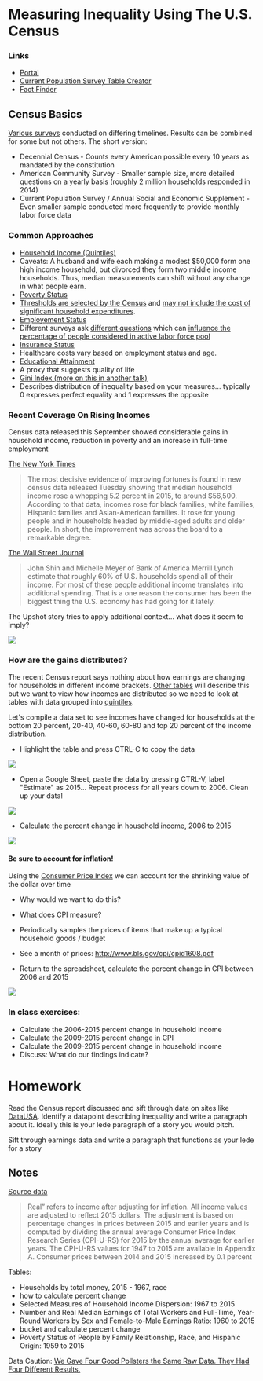 # Measuring Inequality Using The U.S. Census

### Links
* [Portal](http://www.census.gov/topics/income-poverty/income.html)
* [Current Population Survey Table Creator](http://www.census.gov/cps/data/cpstablecreator.html)
* [Fact Finder](http://factfinder.census.gov/faces/nav/jsf/pages/searchresults.xhtml?refresh=t)

## Census Basics

[Various surveys](http://www.census.gov/programs-surveys.html) conducted on differing timelines. Results can be combined for some but not others. The short version:
* Decennial Census - Counts every American possible every 10 years as mandated by the constitution
* American Community Survey - Smaller sample size, more detailed questions on a yearly basis (roughly 2 million households responded in 2014)
* Current Population Survey / Annual Social and Economic Supplement - Even smaller sample conducted more frequently to provide monthly labor force data

### Common Approaches
* [Household Income (Quintiles)](http://factfinder.census.gov/faces/tableservices/jsf/pages/productview.xhtml?src=bkmk)
 * Caveats: A husband and wife each making a modest \$50,000 form one high income household, but divorced they form two middle income households. Thus, median measurements can shift without any change in what people earn. 
* [Poverty Status](http://www.census.gov/did/www/saipe/index.html)
 * [Thresholds are selected by the Census](http://www.census.gov/data/tables/time-series/demo/income-poverty/historical-poverty-thresholds.html) and [may not include the cost of significant household expenditures](http://www.nyc.gov/html/ceo/downloads/pdf/ceo_poverty_measure_2005_2012.pdf).
* [Employement Status](http://factfinder.census.gov/faces/tableservices/jsf/pages/productview.xhtml?pid=ACS_14_5YR_S2301&prodType=table)
 * Different surveys ask [different questions](https://www.census.gov/hhes/www/laborfor/laborguidance092209.html) which can [influence the percentage of people considered in active labor force pool](http://www.bls.gov/cps/cps_htgm.htm#nilf) 
* [Insurance Status](http://factfinder.census.gov/faces/tableservices/jsf/pages/productview.xhtml?pid=ACS_14_5YR_S2701&prodType=table)
 * Healthcare costs vary based on employment status and age.
* [Educational Attainment](http://factfinder.census.gov/faces/tableservices/jsf/pages/productview.xhtml?pid=ACS_14_5YR_S1501&prodType=table)
 * A proxy that suggests quality of life
* [Gini Index (more on this in another talk)](http://factfinder.census.gov/faces/tableservices/jsf/pages/productview.xhtml?src=bkmk)
 * Describes distribution of inequality based on your measures... typically 0 expresses perfect equality and 1 expresses the opposite
 
 
### Recent Coverage On Rising Incomes

Census data released this September showed considerable gains in household income, reduction in poverty and an increase in full-time employment 

[The New York Times](http://www.nytimes.com/2016/09/14/upshot/the-economic-expansion-is-helping-the-middle-class-finally.html)
> The most decisive evidence of improving fortunes is found in new census data released Tuesday showing that median household income rose a whopping 5.2 percent in 2015, to around \$56,500. According to that data, incomes rose for black families, white families, Hispanic families and Asian-American families. It rose for young people and in households headed by middle-aged adults and older people. In short, the improvement was across the board to a remarkable degree.

[The Wall Street Journal](http://www.wsj.com/articles/rising-incomes-juice-consumer-spending-1473798203)
> John Shin and Michelle Meyer of Bank of America Merrill Lynch estimate that roughly 60% of U.S. households spend all of their income. For most of these people additional income translates into additional spending. That is a one reason the consumer has been the biggest thing the U.S. economy has had going for it lately. 

The Upshot story tries to apply additional context... what does it seem to imply?

<img src='measuring-inequality-census/nyt-interval-inequality.png'/>

### How are the gains distributed?

The recent Census report says nothing about how earnings are changing for households in different income brackets. [Other tables](http://www.census.gov/topics/income-poverty/income/data/tables.html) will describe this but we want to view how incomes are distributed so we need to look at tables with data grouped into [quintiles](http://factfinder.census.gov/faces/tableservices/jsf/pages/productview.xhtml?pid=ACS_15_1YR_B19081&prodType=table).

Let's compile a data set to see incomes have changed for households at the bottom 20 percent, 20-40, 40-60, 60-80 and top 20 percent of the income distribution.

* Highlight the table and press CTRL-C to copy the data

<img src='measuring-inequality-census/copy-table.png'/>

* Open a Google Sheet, paste the data by pressing CTRL-V, label "Estimate" as 2015... Repeat process for all years down to 2006. Clean up your data!

<img src='measuring-inequality-census/paste-table.png'/>

* Calculate the percent change in household income, 2006 to 2015

<img src='measuring-inequality-census/2006-2015-pct-change.png'/>

#### Be sure to account for inflation!

Using the [Consumer Price Index](http://www.usinflationcalculator.com/inflation/consumer-price-index-and-annual-percent-changes-from-1913-to-2008/) we can account for the shrinking value of the dollar over time
* Why would we want to do this?
* What does CPI measure?
 * Periodically samples the prices of items that make up a typical household goods / budget
 * See a month of prices: http://www.bls.gov/cpi/cpid1608.pdf
 
 
* Return to the spreadsheet, calculate the percent change in CPI between 2006 and 2015
 
<img src='measuring-inequality-census/adjust-inflation.png'/>

### In class exercises:

* Calculate the 2006-2015 percent change in household income
* Calculate the 2009-2015 percent change in CPI
* Calculate the 2009-2015 percent change in household income
* Discuss: What do our findings indicate?


# Homework

Read the Census report discussed and sift through data on sites like [DataUSA](https://datausa.io/profile/geo/new-york-ny). Identify a datapoint describing inequality and write a paragraph about it. Ideally this is your lede paragraph of a story you would pitch.

Sift through earnings data and write a paragraph that functions as your lede for a story 

 
## Notes

[Source data](http://www.census.gov/content/dam/Census/library/publications/2016/demo/p60-256.pdf)

> Real” refers to income after adjusting for 
inflation. All income values are adjusted to 
reflect 2015 dollars. The adjustment is based on 
percentage changes in prices between 2015 and 
earlier years and is computed by dividing the 
annual average Consumer Price Index Research 
Series (CPI-U-RS) for 2015 by the annual average 
for earlier years. The CPI-U-RS values for 1947 
to 2015 are available in Appendix A. Consumer 
prices between 2014 and 2015 increased by 
0.1 percent

Tables:
* Households by total money, 2015 - 1967, race
 * how to calculate percent change
* Selected Measures of Household Income Dispersion: 1967 to 2015
* Number and Real Median Earnings of Total Workers and Full-Time, Year-Round Workers by Sex
and Female-to-Male Earnings Ratio: 1960 to 2015
 * bucket and calculate percent change
* Poverty Status of People by Family Relationship, Race, and Hispanic Origin: 1959 to 2015

Data Caution: [We Gave Four Good Pollsters the Same Raw Data. They Had Four Different Results.](http://www.nytimes.com/interactive/2016/09/20/upshot/the-error-the-polling-world-rarely-talks-about.html?action=click&contentCollection=upshot&region=rank&module=package&version=highlights&contentPlacement=1&pgtype=sectionfront)


